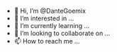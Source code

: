 - 👋 Hi, I’m @DanteGoemix
- 👀 I’m interested in ...
- 🌱 I’m currently learning ...
- 💞️ I’m looking to collaborate on ...
- 📫 How to reach me ...

<!---
DanteGoemix/DanteGoemix is a ✨ special ✨ repository because its `README.md` (this file) appears on your GitHub profile.
You can click the Preview link to take a look at your changes.
--->
